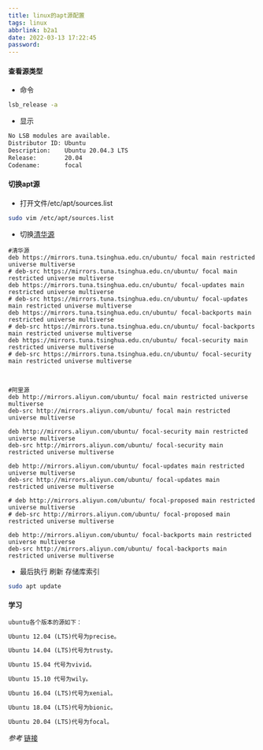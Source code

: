 ```yaml
---
title: linux的apt源配置
tags: linux
abbrlink: b2a1
date: 2022-03-13 17:22:45
password:
---
```


#### 查看源类型

* 命令
~~~bash
lsb_release -a
~~~

* 显示
~~~tex
No LSB modules are available.
Distributor ID: Ubuntu
Description:    Ubuntu 20.04.3 LTS
Release:        20.04
Codename:       focal
~~~


#### 切换apt源

* 打开文件/etc/apt/sources.list

~~~bash
sudo vim /etc/apt/sources.list
~~~


* 切换[清华源](https://mirrors.tuna.tsinghua.edu.cn/help/ubuntu/)

~~~vim
#清华源
deb https://mirrors.tuna.tsinghua.edu.cn/ubuntu/ focal main restricted universe multiverse
# deb-src https://mirrors.tuna.tsinghua.edu.cn/ubuntu/ focal main restricted universe multiverse
deb https://mirrors.tuna.tsinghua.edu.cn/ubuntu/ focal-updates main restricted universe multiverse
# deb-src https://mirrors.tuna.tsinghua.edu.cn/ubuntu/ focal-updates main restricted universe multiverse
deb https://mirrors.tuna.tsinghua.edu.cn/ubuntu/ focal-backports main restricted universe multiverse
# deb-src https://mirrors.tuna.tsinghua.edu.cn/ubuntu/ focal-backports main restricted universe multiverse
deb https://mirrors.tuna.tsinghua.edu.cn/ubuntu/ focal-security main restricted universe multiverse
# deb-src https://mirrors.tuna.tsinghua.edu.cn/ubuntu/ focal-security main restricted universe multiverse



#阿里源
deb http://mirrors.aliyun.com/ubuntu/ focal main restricted universe multiverse
deb-src http://mirrors.aliyun.com/ubuntu/ focal main restricted universe multiverse

deb http://mirrors.aliyun.com/ubuntu/ focal-security main restricted universe multiverse
deb-src http://mirrors.aliyun.com/ubuntu/ focal-security main restricted universe multiverse

deb http://mirrors.aliyun.com/ubuntu/ focal-updates main restricted universe multiverse
deb-src http://mirrors.aliyun.com/ubuntu/ focal-updates main restricted universe multiverse

# deb http://mirrors.aliyun.com/ubuntu/ focal-proposed main restricted universe multiverse
# deb-src http://mirrors.aliyun.com/ubuntu/ focal-proposed main restricted universe multiverse

deb http://mirrors.aliyun.com/ubuntu/ focal-backports main restricted universe multiverse
deb-src http://mirrors.aliyun.com/ubuntu/ focal-backports main restricted universe multiverse

~~~

* 最后执行 刷新 存储库索引
~~~bash
sudo apt update
~~~

#### 学习


~~~tex
ubuntu各个版本的源如下：

Ubuntu 12.04 (LTS)代号为precise。

Ubuntu 14.04 (LTS)代号为trusty。

Ubuntu 15.04 代号为vivid。

Ubuntu 15.10 代号为wily。

Ubuntu 16.04 (LTS)代号为xenial。

Ubuntu 18.04 (LTS)代号为bionic。

Ubuntu 20.04 (LTS)代号为focal。
~~~




*参考*
[链接](https://blog.csdn.net/woshiheweigui/article/details/115557020?ops_request_misc=%257B%2522request%255Fid%2522%253A%2522164715562716780271932529%2522%252C%2522scm%2522%253A%252220140713.130102334.pc%255Fall.%2522%257D&request_id=164715562716780271932529&biz_id=0&utm_medium=distribute.pc_search_result.none-task-blog-2~all~first_rank_ecpm_v1~rank_v31_ecpm-5-115557020.pc_search_insert_es_download&utm_term=E%3A+Unable+to+correct+problems%2C+you+have+held+broken+packages.&spm=1018.2226.3001.4187)